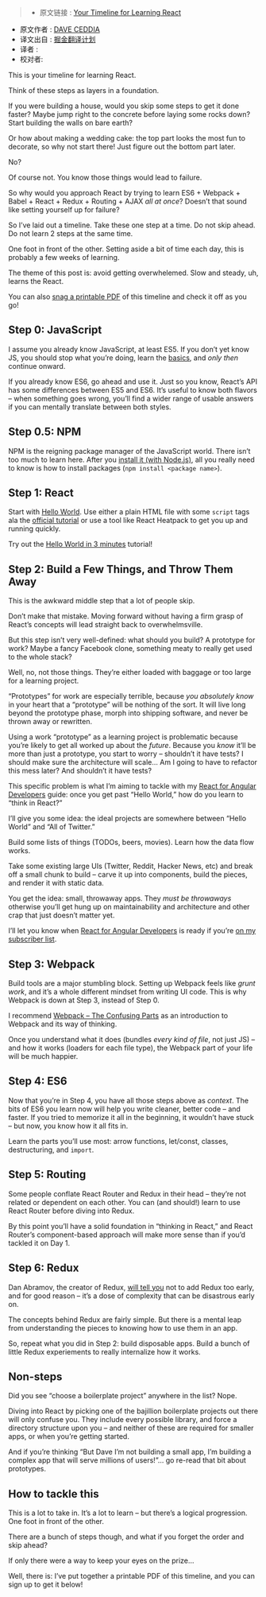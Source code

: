 >* 原文链接 : [Your Timeline for Learning React](https://daveceddia.com/timeline-for-learning-react/)
* 原文作者 : [DAVE CEDDIA](https://daveceddia.com/timeline-for-learning-react/)
* 译文出自 : [掘金翻译计划](https://github.com/xitu/gold-miner)
* 译者 : 
* 校对者:



This is your timeline for learning React.

Think of these steps as layers in a foundation.

If you were building a house, would you skip some steps to get it done faster? Maybe jump right to the concrete before laying some rocks down? Start building the walls on bare earth?

Or how about making a wedding cake: the top part looks the most fun to decorate, so why not start there! Just figure out the bottom part later.

No?

Of course not. You know those things would lead to failure.

So why would you approach React by trying to learn ES6 + Webpack + Babel + React + Redux + Routing + AJAX _all at once_? Doesn’t that sound like setting yourself up for failure?

So I’ve laid out a timeline. Take these one step at a time. Do not skip ahead. Do not learn 2 steps at the same time.

One foot in front of the other. Setting aside a bit of time each day, this is probably a few weeks of learning.

The theme of this post is: avoid getting overwhelemed. Slow and steady, uh, learns the React.

You can also [snag a printable PDF](https://daveceddia.com/timeline-for-learning-react/#signup-modal)<a></a> of this timeline and check it off as you go!

## Step 0: JavaScript

I assume you already know JavaScript, at least ES5\. If you don’t yet know JS, you should stop what you’re doing, learn the [basics](https://developer.mozilla.org/en-US/Learn/Getting_started_with_the_web/JavaScript_basics), and _only then_ continue onward.

If you already know ES6, go ahead and use it. Just so you know, React’s API has some differences between ES5 and ES6\. It’s useful to know both flavors – when something goes wrong, you’ll find a wider range of usable answers if you can mentally translate between both styles.

## Step 0.5: NPM

NPM is the reigning package manager of the JavaScript world. There isn’t too much to learn here. After you [install it (with Node.js)](https://nodejs.org), all you really need to know is how to install packages (`npm install <package name>`).

## Step 1: React

Start with [Hello World](https://daveceddia.com/test-drive-react). Use either a plain HTML file with some `script` tags ala the [official tutorial](https://facebook.github.io/react/docs/tutorial.html) or use a tool like React Heatpack to get you up and running quickly.

Try out the [Hello World in 3 minutes](https://daveceddia.com/test-drive-react) tutorial!

## Step 2: Build a Few Things, and Throw Them Away

This is the awkward middle step that a lot of people skip.

Don’t make that mistake. Moving forward without having a firm grasp of React’s concepts will lead straight back to overwhelmsville.

But this step isn’t very well-defined: what should you build? A prototype for work? Maybe a fancy Facebook clone, something meaty to really get used to the whole stack?

Well, no, not those things. They’re either loaded with baggage or too large for a learning project.

“Prototypes” for work are especially terrible, because _you absolutely know_ in your heart that a “prototype” will be nothing of the sort. It will live long beyond the prototype phase, morph into shipping software, and never be thrown away or rewritten.

Using a work “prototype” as a learning project is problematic because you’re likely to get all worked up about the _future_. Because you _know_ it’ll be more than just a prototype, you start to worry – shouldn’t it have tests? I should make sure the architecture will scale… Am I going to have to refactor this mess later? And shouldn’t it have tests?

This specific problem is what I’m aiming to tackle with my [React for Angular Developers](https://daveceddia.com/react-for-angular-developers) guide: once you get past “Hello World,” how do you learn to “think in React?”

I’ll give you some idea: the ideal projects are somewhere between “Hello World” and “All of Twitter.”

Build some lists of things (TODOs, beers, movies). Learn how the data flow works.

Take some existing large UIs (Twitter, Reddit, Hacker News, etc) and break off a small chunk to build – carve it up into components, build the pieces, and render it with static data.

You get the idea: small, throwaway apps. They _must be throwaways_ otherwise you’ll get hung up on maintainability and architecture and other crap that just doesn’t matter yet.

I’ll let you know when [React for Angular Developers](https://daveceddia.com/react-for-angular-developers) is ready if you’re [on my subscriber list](https://daveceddia.com/timeline-for-learning-react/#signup-modal).

## Step 3: Webpack

Build tools are a major stumbling block. Setting up Webpack feels like _grunt work_, and it’s a whole different mindset from writing UI code. This is why Webpack is down at Step 3, instead of Step 0.

I recommend [Webpack – The Confusing Parts](https://medium.com/@rajaraodv/webpack-the-confusing-parts-58712f8fcad9) as an introduction to Webpack and its way of thinking.

Once you understand what it does (bundles _every kind of file_, not just JS) – and how it works (loaders for each file type), the Webpack part of your life will be much happier.

## Step 4: ES6

Now that you’re in Step 4, you have all those steps above as _context_. The bits of ES6 you learn now will help you write cleaner, better code – and faster. If you tried to memorize it all in the beginning, it wouldn’t have stuck – but now, you know how it all fits in.

Learn the parts you’ll use most: arrow functions, let/const, classes, destructuring, and `import`.

## Step 5: Routing

Some people conflate React Router and Redux in their head – they’re not related or dependent on each other. You can (and should!) learn to use React Router before diving into Redux.

By this point you’ll have a solid foundation in “thinking in React,” and React Router’s component-based approach will make more sense than if you’d tackled it on Day 1.

## Step 6: Redux

Dan Abramov, the creator of Redux, [will tell you](https://github.com/gaearon/react-makes-you-sad) not to add Redux too early, and for good reason – it’s a dose of complexity that can be disastrous early on.

The concepts behind Redux are fairly simple. But there is a mental leap from understanding the pieces to knowing how to use them in an app.

So, repeat what you did in Step 2: build disposable apps. Build a bunch of little Redux experiements to really internalize how it works.

## Non-steps

Did you see “choose a boilerplate project” anywhere in the list? Nope.

Diving into React by picking one of the bajillion boilerplate projects out there will only confuse you. They include every possible library, and force a directory structure upon you – and neither of these are required for smaller apps, or when you’re getting started.

And if you’re thinking “But Dave I’m not building a small app, I’m building a complex app that will serve millions of users!”… go re-read that bit about prototypes.

## How to tackle this

This is a lot to take in. It’s a lot to learn – but there’s a logical progression. One foot in front of the other.

There are a bunch of steps though, and what if you forget the order and skip ahead?

If only there were a way to keep your eyes on the prize…

Well, there is: I’ve put together a printable PDF of this timeline, and you can sign up to get it below!

